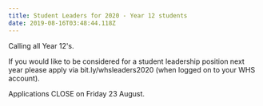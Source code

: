 ```yaml
---
title: Student Leaders for 2020 - Year 12 students
date: 2019-08-16T03:48:44.118Z
---
```

Calling all Year 12's. 

If you would like to be considered for a student leadership position next year please apply via bit.ly/whsleaders2020 (when logged on to your WHS account). 

Applications CLOSE on Friday 23 August.
